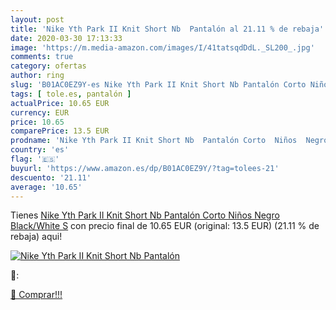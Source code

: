 ```yaml
---
layout: post
title: 'Nike Yth Park II Knit Short Nb  Pantalón al 21.11 % de rebaja'
date: 2020-03-30 17:13:33
image: 'https://m.media-amazon.com/images/I/41tatsqdDdL._SL200_.jpg'
comments: true
category: ofertas
author: ring
slug: 'B01AC0EZ9Y-es Nike Yth Park II Knit Short Nb Pantalón Corto Niños Negro...'
tags: [ tole.es, pantalón ]
actualPrice: 10.65 EUR
currency: EUR
price: 10.65
comparePrice: 13.5 EUR
prodname: 'Nike Yth Park II Knit Short Nb  Pantalón Corto  Niños  Negro  Black/White   S'
country: 'es'
flag: '🇪🇸'
buyurl: 'https://www.amazon.es/dp/B01AC0EZ9Y/?tag=tolees-21'
descuento: '21.11'
average: '10.65'
---
```


Tienes [Nike Yth Park II Knit Short Nb  Pantalón Corto  Niños  Negro  Black/White   S](https://www.amazon.es/dp/B01AC0EZ9Y/?tag=tolees-21) con precio final de  10.65 EUR (original: 13.5 EUR) (21.11 %  de rebaja) aqui!

[![Nike Yth Park II Knit Short Nb  Pantalón](https://m.media-amazon.com/images/I/41tatsqdDdL._SL200_.jpg)](https://www.amazon.es/dp/B01AC0EZ9Y/?tag=tolees-21)

🔎:


[🛒 Comprar!!!](https://www.amazon.es/dp/B01AC0EZ9Y/?tag=tolees-21)
